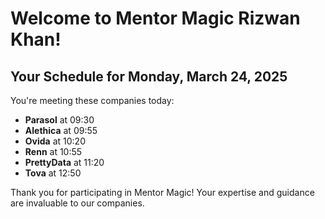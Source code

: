 # Welcome to Mentor Magic Rizwan Khan!

## Your Schedule for Monday, March 24, 2025

You're meeting these companies today:

- **Parasol** at 09:30
- **Alethica** at 09:55
- **Ovida** at 10:20
- **Renn** at 10:55
- **PrettyData** at 11:20
- **Tova** at 12:50


Thank you for participating in Mentor Magic! Your expertise and guidance are invaluable to our companies.
